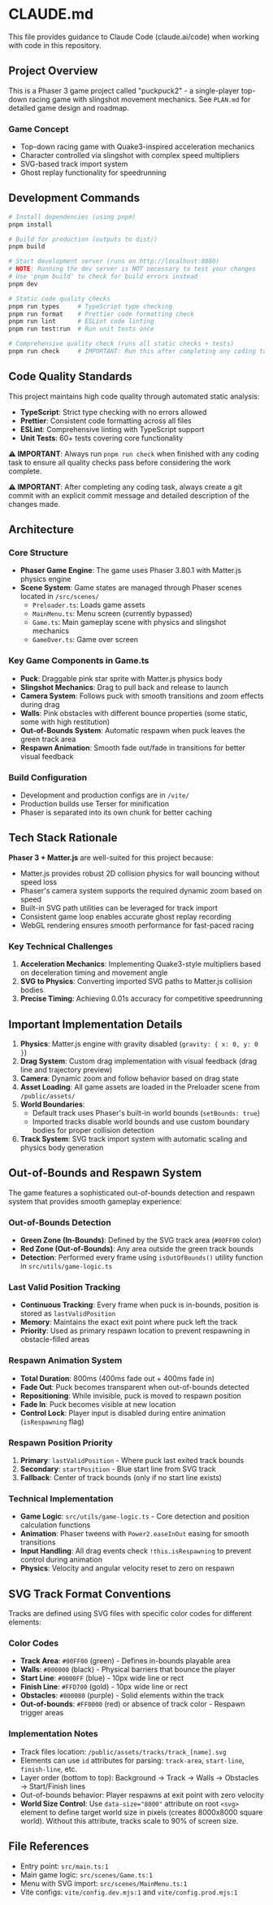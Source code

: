 # CLAUDE.md

This file provides guidance to Claude Code (claude.ai/code) when working with code in this repository.

## Project Overview

This is a Phaser 3 game project called "puckpuck2" - a single-player top-down racing game with slingshot movement mechanics. See `PLAN.md` for detailed game design and roadmap.

### Game Concept

- Top-down racing game with Quake3-inspired acceleration mechanics
- Character controlled via slingshot with complex speed multipliers
- SVG-based track import system
- Ghost replay functionality for speedrunning

## Development Commands

```bash
# Install dependencies (using pnpm)
pnpm install

# Build for production (outputs to dist/)
pnpm build

# Start development server (runs on http://localhost:8080)
# NOTE: Running the dev server is NOT necessary to test your changes
# Use 'pnpm build' to check for build errors instead
pnpm dev

# Static code quality checks
pnpm run types     # TypeScript type checking
pnpm run format    # Prettier code formatting check
pnpm run lint      # ESLint code linting
pnpm run test:run  # Run unit tests once

# Comprehensive quality check (runs all static checks + tests)
pnpm run check     # IMPORTANT: Run this after completing any coding task
```

## Code Quality Standards

This project maintains high code quality through automated static analysis:

- **TypeScript**: Strict type checking with no errors allowed
- **Prettier**: Consistent code formatting across all files
- **ESLint**: Comprehensive linting with TypeScript support
- **Unit Tests**: 60+ tests covering core functionality

**⚠️ IMPORTANT**: Always run `pnpm run check` when finished with any coding task to ensure all quality checks pass before considering the work complete.

**⚠️ IMPORTANT**: After completing any coding task, always create a git commit with an explicit commit message and detailed description of the changes made.

## Architecture

### Core Structure

- **Phaser Game Engine**: The game uses Phaser 3.80.1 with Matter.js physics engine
- **Scene System**: Game states are managed through Phaser scenes located in `/src/scenes/`
  - `Preloader.ts`: Loads game assets
  - `MainMenu.ts`: Menu screen (currently bypassed)
  - `Game.ts`: Main gameplay scene with physics and slingshot mechanics
  - `GameOver.ts`: Game over screen

### Key Game Components in Game.ts

- **Puck**: Draggable pink star sprite with Matter.js physics body
- **Slingshot Mechanics**: Drag to pull back and release to launch
- **Camera System**: Follows puck with smooth transitions and zoom effects during drag
- **Walls**: Pink obstacles with different bounce properties (some static, some with high restitution)
- **Out-of-Bounds System**: Automatic respawn when puck leaves the green track area
- **Respawn Animation**: Smooth fade out/fade in transitions for better visual feedback

### Build Configuration

- Development and production configs are in `/vite/`
- Production builds use Terser for minification
- Phaser is separated into its own chunk for better caching

## Tech Stack Rationale

**Phaser 3 + Matter.js** are well-suited for this project because:

- Matter.js provides robust 2D collision physics for wall bouncing without speed loss
- Phaser's camera system supports the required dynamic zoom based on speed
- Built-in SVG path utilities can be leveraged for track import
- Consistent game loop enables accurate ghost replay recording
- WebGL rendering ensures smooth performance for fast-paced racing

### Key Technical Challenges

1. **Acceleration Mechanics**: Implementing Quake3-style multipliers based on deceleration timing and movement angle
2. **SVG to Physics**: Converting imported SVG paths to Matter.js collision bodies
3. **Precise Timing**: Achieving 0.01s accuracy for competitive speedrunning

## Important Implementation Details

1. **Physics**: Matter.js engine with gravity disabled (`gravity: { x: 0, y: 0 }`)
2. **Drag System**: Custom drag implementation with visual feedback (drag line and trajectory preview)
3. **Camera**: Dynamic zoom and follow behavior based on drag state
4. **Asset Loading**: All game assets are loaded in the Preloader scene from `/public/assets/`
5. **World Boundaries**:
   - Default track uses Phaser's built-in world bounds (`setBounds: true`)
   - Imported tracks disable world bounds and use custom boundary bodies for proper collision detection
6. **Track System**: SVG track import system with automatic scaling and physics body generation

## Out-of-Bounds and Respawn System

The game features a sophisticated out-of-bounds detection and respawn system that provides smooth gameplay experience:

### Out-of-Bounds Detection

- **Green Zone (In-Bounds)**: Defined by the SVG track area (`#00FF00` color)
- **Red Zone (Out-of-Bounds)**: Any area outside the green track bounds
- **Detection**: Performed every frame using `isOutOfBounds()` utility function in `src/utils/game-logic.ts`

### Last Valid Position Tracking

- **Continuous Tracking**: Every frame when puck is in-bounds, position is stored as `lastValidPosition`
- **Memory**: Maintains the exact exit point where puck left the track
- **Priority**: Used as primary respawn location to prevent respawning in obstacle-filled areas

### Respawn Animation System

- **Total Duration**: 800ms (400ms fade out + 400ms fade in)
- **Fade Out**: Puck becomes transparent when out-of-bounds detected
- **Repositioning**: While invisible, puck is moved to respawn position
- **Fade In**: Puck becomes visible at new location
- **Control Lock**: Player input is disabled during entire animation (`isRespawning` flag)

### Respawn Position Priority

1. **Primary**: `lastValidPosition` - Where puck last exited track bounds
2. **Secondary**: `startPosition` - Blue start line from SVG track
3. **Fallback**: Center of track bounds (only if no start line exists)

### Technical Implementation

- **Game Logic**: `src/utils/game-logic.ts` - Core detection and position calculation functions
- **Animation**: Phaser tweens with `Power2.easeInOut` easing for smooth transitions
- **Input Handling**: All drag events check `!this.isRespawning` to prevent control during animation
- **Physics**: Velocity and angular velocity reset to zero on respawn

## SVG Track Format Conventions

Tracks are defined using SVG files with specific color codes for different elements:

### Color Codes

- **Track Area**: `#00FF00` (green) - Defines in-bounds playable area
- **Walls**: `#000000` (black) - Physical barriers that bounce the player
- **Start Line**: `#0000FF` (blue) - 10px wide line or rect
- **Finish Line**: `#FFD700` (gold) - 10px wide line or rect
- **Obstacles**: `#800080` (purple) - Solid elements within the track
- **Out-of-bounds**: `#FF0000` (red) or absence of track color - Respawn trigger areas

### Implementation Notes

- Track files location: `/public/assets/tracks/track_[name].svg`
- Elements can use `id` attributes for parsing: `track-area`, `start-line`, `finish-line`, etc.
- Layer order (bottom to top): Background → Track → Walls → Obstacles → Start/Finish lines
- Out-of-bounds behavior: Player respawns at exit point with zero velocity
- **World Size Control**: Use `data-size="8000"` attribute on root `<svg>` element to define target world size in pixels (creates 8000x8000 square world). Without this attribute, tracks scale to 90% of screen size.

## File References

- Entry point: `src/main.ts:1`
- Main game logic: `src/scenes/Game.ts:1`
- Menu with SVG import: `src/scenes/MainMenu.ts:1`
- Vite configs: `vite/config.dev.mjs:1` and `vite/config.prod.mjs:1`
